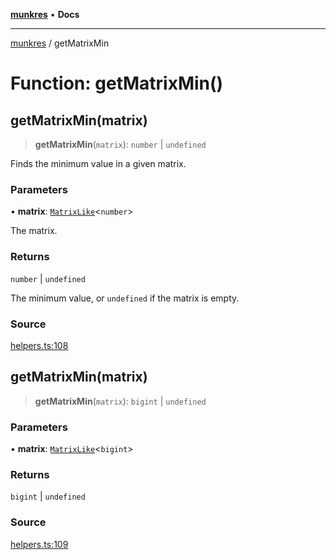 [**munkres**](../README.md) • **Docs**

***

[munkres](../globals.md) / getMatrixMin

# Function: getMatrixMin()

## getMatrixMin(matrix)

> **getMatrixMin**(`matrix`): `number` \| `undefined`

Finds the minimum value in a given matrix.

### Parameters

• **matrix**: [`MatrixLike`](../type-aliases/MatrixLike.md)\<`number`\>

The matrix.

### Returns

`number` \| `undefined`

The minimum value, or `undefined` if the matrix is empty.

### Source

[helpers.ts:108](https://github.com/havelessbemore/munkres/blob/4d89bac3d5658e12f9dc1e494aaf85eb041ad532/src/helpers.ts#L108)

## getMatrixMin(matrix)

> **getMatrixMin**(`matrix`): `bigint` \| `undefined`

### Parameters

• **matrix**: [`MatrixLike`](../type-aliases/MatrixLike.md)\<`bigint`\>

### Returns

`bigint` \| `undefined`

### Source

[helpers.ts:109](https://github.com/havelessbemore/munkres/blob/4d89bac3d5658e12f9dc1e494aaf85eb041ad532/src/helpers.ts#L109)
